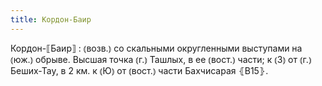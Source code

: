 ```yaml
---
title: Кордон-Баир
---
```


Кордон-⟦Баир⟧
: ⦅возв.⦆ со скальными округленными выступами на ⦅юж.⦆ обрыве. Высшая точка ⦅г.⦆ Ташлых, в ее ⦅вост.⦆ части; к ⦅З⦆ от ⦅г.⦆ Беших-Тау, в 2 км. к ⦅Ю⦆ от ⦅вост.⦆ части Бахчисарая ⦃В15⦄.
